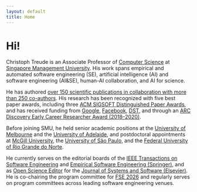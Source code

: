 ```yaml
---
layout: default
title: Home
---
```


# Hi!

Christoph Treude is an Associate Professor of [Computer Science](https://computing.smu.edu.sg/) at [Singapore Management University](https://www.smu.edu.sg/). His work spans empirical and automated software engineering (SE), artificial intelligence (AI) and software engineering (AI&SE), human-AI collaboration, and AI for science.

He has authored [over 150 scientific publications in collaboration with more than 250 co-authors](/publications.html). His research has been recognized with five best paper awards, including three [ACM SIGSOFT Distinguished Paper Awards](https://www.sigsoft.org/awards/distinguishedPaperAward.html), and has received funding from [Google](https://research.google/outreach/past-programs/faculty-research-awards/), [Facebook](https://research.fb.com/blog/2021/09/announcing-the-winners-of-the-2021-rfp-on-agent-based-user-interaction-simulation-to-find-and-fix-integrity-and-privacy-issues/), [DST](https://www.dst.defence.gov.au/), and through an [ARC Discovery Early Career Researcher Award (2018–2020)](https://www.arc.gov.au/grants/discovery-program/discovery-early-career-researcher-award-decra).

Before joining SMU, he held senior academic positions at the [University of Melbourne](https://www.unimelb.edu.au/) and the [University of Adelaide](https://www.adelaide.edu.au/), and postdoctoral appointments at [McGill University](https://www.mcgill.ca/), the [University of São Paulo](https://www5.usp.br/#english), and the [Federal University of Rio Grande do Norte](https://www.ufrn.br/en).

He currently serves on the editorial boards of the [IEEE Transactions on Software Engineering](https://www.computer.org/csdl/journal/ts) and [Empirical Software Engineering (Springer)](https://www.springer.com/journal/10664), and as [Open Science Editor](https://www.sciencedirect.com/journal/journal-of-systems-and-software/special-issue/10XMGH48FFT) for the [Journal of Systems and Software (Elsevier)](https://www.sciencedirect.com/journal/journal-of-systems-and-software). He is co-chairing the program committee for [FSE 2026](https://conf.researchr.org/home/fse-2026) and regularly serves on program committees across leading software engineering venues.
